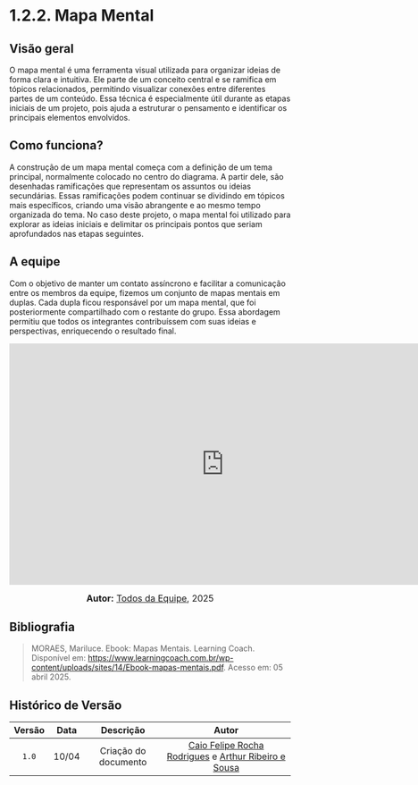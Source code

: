 # 1.2.2. Mapa Mental

## Visão geral
O mapa mental é uma ferramenta visual utilizada para organizar ideias de forma clara e intuitiva. Ele parte de um conceito central e se ramifica em tópicos relacionados, permitindo visualizar conexões entre diferentes partes de um conteúdo. Essa técnica é especialmente útil durante as etapas iniciais de um projeto, pois ajuda a estruturar o pensamento e identificar os principais elementos envolvidos.

## Como funciona?
A construção de um mapa mental começa com a definição de um tema principal, normalmente colocado no centro do diagrama. A partir dele, são desenhadas ramificações que representam os assuntos ou ideias secundárias. Essas ramificações podem continuar se dividindo em tópicos mais específicos, criando uma visão abrangente e ao mesmo tempo organizada do tema. No caso deste projeto, o mapa mental foi utilizado para explorar as ideias iniciais e delimitar os principais pontos que seriam aprofundados nas etapas seguintes.

## A equipe

Com o objetivo de manter um contato assíncrono e facilitar a comunicação entre os membros da equipe, fizemos um conjunto de mapas mentais em duplas. Cada dupla ficou responsável por um mapa mental, que foi posteriormente compartilhado com o restante do grupo. Essa abordagem permitiu que todos os integrantes contribuíssem com suas ideias e perspectivas, enriquecendo o resultado final.

<iframe width="768" height="432" src="https://miro.com/app/embed/uXjVIG9iqTs=/?pres=1&frameId=3458764624434145903&embedId=72144452715" frameborder="0" scrolling="no" allow="fullscreen; clipboard-read; clipboard-write" allowfullscreen></iframe>

<font size="3"><p style="text-align: center"><b>Autor:</b>  [Todos da Equipe](/), 2025</p></font>

## Bibliografia
> MORAES, Mariluce. Ebook: Mapas Mentais. Learning Coach. Disponível em: https://www.learningcoach.com.br/wp-content/uploads/sites/14/Ebook-mapas-mentais.pdf. Acesso em: 05 abril 2025.

## Histórico de Versão
 
 | Versão | Data | Descrição | Autor | 
 | :----: | :--: | :-------: | :---: | 
 | `1.0`| 10/04 | Criação do documento | [Caio Felipe Rocha Rodrigues](https://github.com/caio-felipee) e [Arthur Ribeiro e Sousa](https://github.com/artrsousa1) |  